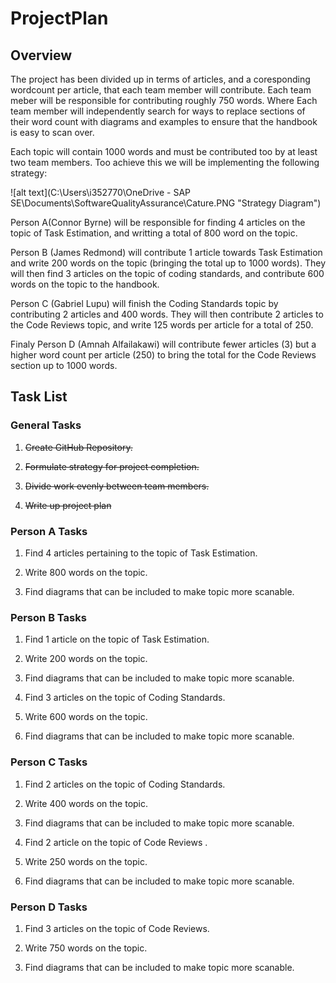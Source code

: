 # ProjectPlan

## Overview

The project has been divided up in terms of articles, and a coresponding wordcount per article, that each team member will contribute. Each team meber will be responsible for contributing roughly 750 words. Where Each team member will independently search for ways to replace sections of their word count with diagrams and examples to ensure that the handbook is easy to scan over.

Each topic will contain 1000 words and must be contributed too by at least two team members.
Too achieve this we will be implementing the following strategy:

![alt text](C:\Users\i352770\OneDrive - SAP SE\Documents\SoftwareQualityAssurance\Cature.PNG "Strategy Diagram")

Person A(Connor Byrne) will be responsible for finding 4 articles on the topic of Task Estimation, and writting a total of 800 word on the topic.

Person B (James Redmond) will contribute 1 article towards Task Estimation and write 200 words on the topic (bringing the total up to 1000 words). They will then find 3 articles on the topic of coding standards, and contribute 600 words on the topic to the handbook.

Person C (Gabriel Lupu) will finish the Coding Standards topic by contributing 2 articles and 400 words. They will then contribute 2 articles to the Code Reviews topic, and write 125 words per article for a total of 250.

Finaly Person D (Amnah Alfailakawi) will contribute fewer articles (3) but a higher word count per article (250) to bring the total for the Code Reviews section up to 1000 words.

## Task List

### General Tasks

1. ~~Create GitHub Repository.~~

2. ~~Formulate strategy for project completion.~~

3. ~~Divide work evenly between team members.~~

4. ~~Write up project plan~~

### Person A Tasks

1. Find 4 articles pertaining to the topic of Task Estimation.

2. Write 800 words on the topic.

3. Find diagrams that can be included to make topic more scanable.

### Person B Tasks

1. Find 1 article on the topic of Task Estimation.

2. Write 200 words on the topic.

3. Find diagrams that can be included to make topic more scanable.

4. Find 3 articles on the topic of Coding Standards.

5. Write 600 words on the topic.

6. Find diagrams that can be included to make topic more scanable.

### Person C Tasks

1. Find 2 articles on the topic of Coding Standards.

2. Write 400 words on the topic.

3. Find diagrams that can be included to make topic more scanable.

4. Find 2 article on the topic of Code Reviews .

5. Write 250 words on the topic.

6. Find diagrams that can be included to make topic more scanable.

### Person D Tasks

1. Find 3 articles on the topic of Code Reviews.

2. Write 750 words on the topic.

3. Find diagrams that can be included to make topic more scanable.